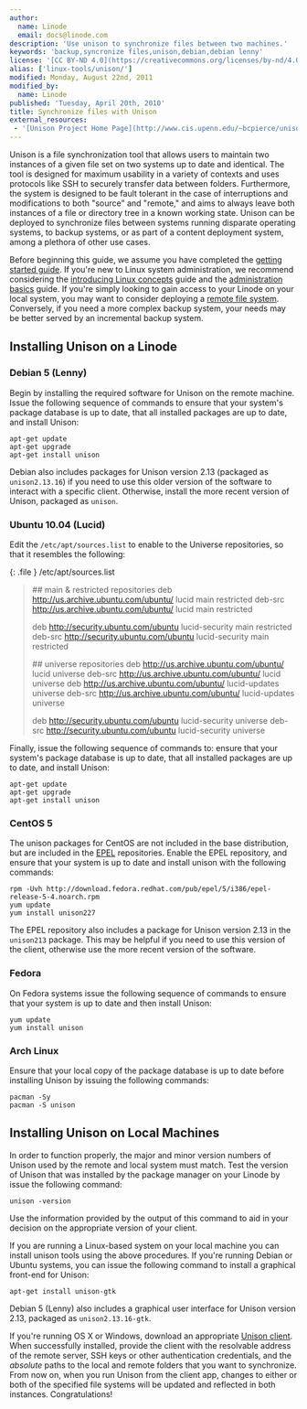 ```yaml
---
author:
  name: Linode
  email: docs@linode.com
description: 'Use unison to synchronize files between two machines.'
keywords: 'backup,syncronize files,unison,debian,debian lenny'
license: '[CC BY-ND 4.0](https://creativecommons.org/licenses/by-nd/4.0)'
alias: ['linux-tools/unison/']
modified: Monday, August 22nd, 2011
modified_by:
  name: Linode
published: 'Tuesday, April 20th, 2010'
title: Synchronize files with Unison
external_resources:
 - '[Unison Project Home Page](http://www.cis.upenn.edu/~bcpierce/unison/)'
---
```


Unison is a file synchronization tool that allows users to maintain two instances of a given file set on two systems up to date and identical. The tool is designed for maximum usability in a variety of contexts and uses protocols like SSH to securely transfer data between folders. Furthermore, the system is designed to be fault tolerant in the case of interruptions and modifications to both "source" and "remote," and aims to always leave both instances of a file or directory tree in a known working state. Unison can be deployed to synchronize files between systems running disparate operating systems, to backup systems, or as part of a content deployment system, among a plethora of other use cases.

Before beginning this guide, we assume you have completed the [getting started guide](/docs/getting-started/). If you're new to Linux system administration, we recommend considering the [introducing Linux concepts](/docs/tools-reference/introduction-to-linux-concepts) guide and the [administration basics](/docs/using-linux/administration-basics) guide. If you're simply looking to gain access to your Linode on your local system, you may want to consider deploying a [remote file system](/docs/networking/ssh-filesystems/). Conversely, if you need a more complex backup system, your needs may be better served by an incremental backup system.

## Installing Unison on a Linode

### Debian 5 (Lenny)

Begin by installing the required software for Unison on the remote machine. Issue the following sequence of commands to ensure that your system's package database is up to date, that all installed packages are up to date, and install Unison:

    apt-get update
    apt-get upgrade
    apt-get install unison

Debian also includes packages for Unison version 2.13 (packaged as `unison2.13.16`) if you need to use this older version of the software to interact with a specific client. Otherwise, install the more recent version of Unison, packaged as `unison`.

### Ubuntu 10.04 (Lucid)

Edit the `/etc/apt/sources.list` to enable to the Universe repositories, so that it resembles the following:

{: .file }
/etc/apt/sources.list

> \#\# main & restricted repositories deb <http://us.archive.ubuntu.com/ubuntu/> lucid main restricted deb-src <http://us.archive.ubuntu.com/ubuntu/> lucid main restricted
>
> deb <http://security.ubuntu.com/ubuntu> lucid-security main restricted deb-src <http://security.ubuntu.com/ubuntu> lucid-security main restricted
>
> \#\# universe repositories deb <http://us.archive.ubuntu.com/ubuntu/> lucid universe deb-src <http://us.archive.ubuntu.com/ubuntu/> lucid universe deb <http://us.archive.ubuntu.com/ubuntu/> lucid-updates universe deb-src <http://us.archive.ubuntu.com/ubuntu/> lucid-updates universe
>
> deb <http://security.ubuntu.com/ubuntu> lucid-security universe deb-src <http://security.ubuntu.com/ubuntu> lucid-security universe

Finally, issue the following sequence of commands to: ensure that your system's package database is up to date, that all installed packages are up to date, and install Unison:

    apt-get update
    apt-get upgrade
    apt-get install unison

### CentOS 5

The unison packages for CentOS are not included in the base distribution, but are included in the [EPEL](https://fedoraproject.org/wiki/EPEL) repositories. Enable the EPEL repository, and ensure that your system is up to date and install unison with the following commands:

    rpm -Uvh http://download.fedora.redhat.com/pub/epel/5/i386/epel-release-5-4.noarch.rpm
    yum update 
    yum install unison227

The EPEL repository also includes a package for Unison version 2.13 in the `unison213` package. This may be helpful if you need to use this version of the client, otherwise use the more recent version of the software.

### Fedora

On Fedora systems issue the following sequence of commands to ensure that your system is up to date and then install Unison:

    yum update 
    yum install unison

### Arch Linux

Ensure that your local copy of the package database is up to date before installing Unison by issuing the following commands:

    pacman -Sy
    pacman -S unison

## Installing Unison on Local Machines

In order to function properly, the major and minor version numbers of Unison used by the remote and local system must match. Test the version of Unison that was installed by the package manager on your Linode by issue the following command:

    unison -version

Use the information provided by the output of this command to aid in your decision on the appropriate version of your client.

If you are running a Linux-based system on your local machine you can install unison tools using the above procedures. If you're running Debian or Ubuntu systems, you can issue the following command to install a graphical front-end for Unison:

    apt-get install unison-gtk

Debian 5 (Lenny) also includes a graphical user interface for Unison version 2.13, packaged as `unison2.13.16-gtk`.

If you're running OS X or Windows, download an appropriate [Unison client](http://alan.petitepomme.net/unison/index.html). When successfully installed, provide the client with the resolvable address of the remote server, SSH keys or other authentication credentials, and the *absolute* paths to the local and remote folders that you want to synchronize. From now on, when you run Unison from the client app, changes to either or both of the specified file systems will be updated and reflected in both instances. Congratulations!
